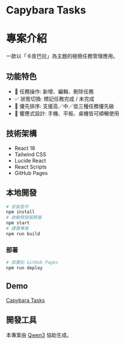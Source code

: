 # Capybara Tasks

# 專案介紹
一款以「卡皮巴拉」為主題的極簡任務管理應用。

## 功能特色
- 📝 任務操作: 新增、編輯、刪除任務
- ✅ 狀態切換: 標記任務完成 / 未完成
- 🎯 優先排序: 支援高／中／低三種任務優先級
- 📱 響應式設計: 手機、平板、桌機皆可順暢使用

## 技術架構
- React 18
- Tailwind CSS
- Lucide React
- React Scripts
- GitHub Pages

## 本地開發

```bash
# 安裝套件
npm install
# 啟動開發服務器
npm start
# 建置專案
npm run build
```

### 部署
```bash
# 部署到 GitHub Pages
npm run deploy
```

## Demo
[Capybara Tasks](https://estellacoding.github.io/capybara-tasks/)

## 開發工具
本專案由 [Qwen3](https://chat.qwen.ai/) 協助生成。
